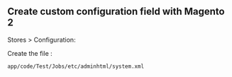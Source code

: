 ## Create custom configuration field with Magento 2

Stores &gt; Configuration:

Create the file :

`app/code/Test/Jobs/etc/adminhtml/system.xml`

